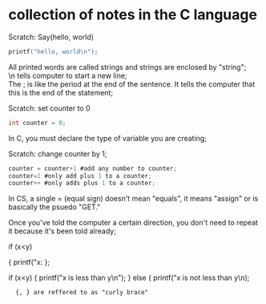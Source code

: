 # collection of notes in the C language

Scratch:   Say(hello, world)

```C
printf("hello, world\n");
```

All printed words are called strings and strings are enclosed by "string"; <br>
\n tells computer to start a new line; <br>
The ; is like the period at the end of the sentence. It tells the computer that this is the end of the statement; <br>

Scratch: set counter to 0

```C
int counter = 0; 
```

In C, you must declare the type of variable you are creating;

Scratch: change counter by 1;

```C
counter = counter+1 #add any number to counter;
counter=1 #only add plus 1 to a counter;
counter++ #only adds plus 1 to a counter;
```

In CS, a single = (equal sign) doesn't mean "equals", it means "assign" or is basically the psuedo "GET."

Once you've told the computer a certain direction, you don't need to repeat it because it's been told already;

if (x<y) 

{
  printf("x:
  };
  
  if (x<y)
  {
    printf("x is less than y\n");
    }
    else
    {
      printf("x is not less than y\n);
      
      {, } are reffered to as "curly brace"
